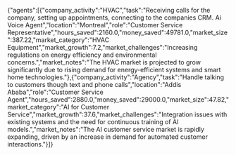 {"agents":[{"company_activity":"HVAC","task":"Receiving calls for the company, setting up appointments, connecting to the companies CRM. Ai Voice Agent","location":"Montreal","role":"Customer Service Representative","hours_saved":2160.0,"money_saved":49781.0,"market_size":387.22,"market_category":"HVAC Equipment","market_growth":7.2,"market_challenges":"Increasing regulations on energy efficiency and environmental concerns.","market_notes":"The HVAC market is projected to grow significantly due to rising demand for energy-efficient systems and smart home technologies."},{"company_activity":"Agency","task":"Handle talking to customers though text and phone calls","location":"Addis Ababa","role":"Customer Service Agent","hours_saved":2880.0,"money_saved":29000.0,"market_size":47.82,"market_category":"AI for Customer Service","market_growth":37.6,"market_challenges":"Integration issues with existing systems and the need for continuous training of AI models.","market_notes":"The AI customer service market is rapidly expanding, driven by an increase in demand for automated customer interactions."}]}
